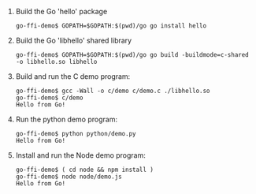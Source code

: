 1. Build the Go 'hello' package

    ```
    go-ffi-demo$ GOPATH=$GOPATH:$(pwd)/go go install hello
    ```

2. Build the Go 'libhello' shared library

    ```
    go-ffi-demo$ GOPATH=$GOPATH:$(pwd)/go go build -buildmode=c-shared -o libhello.so libhello
    ```

3. Build and run the C demo program:

    ```
    go-ffi-demo$ gcc -Wall -o c/demo c/demo.c ./libhello.so
    go-ffi-demo$ c/demo
    Hello from Go!
    ```

4. Run the python demo program:

    ```
    go-ffi-demo$ python python/demo.py
    Hello from Go!
    ```

5. Install and run the Node demo program:

    ```
    go-ffi-demo$ ( cd node && npm install )
    go-ffi-demo$ node node/demo.js
    Hello from Go!
    ```
